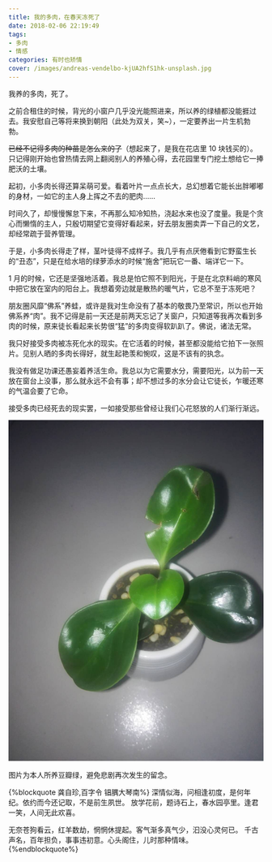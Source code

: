 ```yaml
---
title: 我的多肉，在春天冻死了
date: 2018-02-06 22:19:49
tags:
- 多肉
- 情感
categories: 有时也矫情
cover: /images/andreas-vendelbo-kjUA2hfS1hk-unsplash.jpg
---
```

我养的多肉，死了。

之前合租住的时候，背光的小窗户几乎没光能照进来，所以养的绿植都没能捱过去。我安慰自己等将来换到朝阳（此处为双关，笑~），一定要养出一片生机勃勃。

~~已经不记得多肉的种苗是怎么来的了~~（想起来了，是我在花店里 10 块钱买的）。只记得刚开始也曾热情去网上翻阅别人的养殖心得，去花园里专门挖土想给它一捧肥沃的土壤。

起初，小多肉长得还算呆萌可爱。看着叶片一点点长大，总幻想着它能长出胖嘟嘟的身材，一如它的主人身上挥之不去的肥肉……

时间久了，却慢慢懈怠下来，不再那么知冷知热，浇起水来也没了度量。我是个贪心而懒惰的主人，只殷切期望它变得好看起来，好去朋友圈卖弄一下自己的文艺，却经常疏于营养管理。

于是，小多肉长得走了样，茎叶徒得不成样子。我几乎有点厌倦看到它野蛮生长的“丑态”，只是在给水培的绿萝添水的时候“施舍”把玩它一番、端详它一下。

1 月的时候，它还是坚强地活着。我总是怕它照不到阳光，于是在北京料峭的寒风中把它放在室内的阳台上。我想着旁边就是散热的暖气片，它总不至于冻死吧？

朋友圈风靡“佛系”养蛙，或许是我对生命没有了基本的敬畏乃至常识，所以也开始佛系养“肉”。我不记得是前一天还是前两天忘记了关窗户，只知道等我再次看到多肉的时候，原来徒长看起来长势很“猛”的多肉变得软趴趴了。佛说，诸法无常。

我只好接受多肉被冻死化水的现实。在它活着的时候，甚至都没能给它拍下一张照片。见别人晒的多肉长得好，就生起艳羡和惋叹，这是不该有的执念。

我没有做足功课还愚妄着养活生命。我总以为它需要水分，需要阳光，以为前一天放在窗台上没事，那么就永远不会有事；却不想过多的水分会让它徒长，乍暖还寒的气温会要了它命。

接受多肉已经死去的现实罢，一如接受那些曾经让我们心花怒放的人们渐行渐远。

![豆瓣绿](/images/20200330230020.jpg)
<figcaption> 图片为本人所养豆瓣绿，避免悲剧再次发生的留念。</figcaption >

{%blockquote 龚自珍,百字令 锠腢大琴南%}
深情似海，问相逢初度，是何年纪。依约而今还记取，不是前生夙世。
放学花前，题诗石上，春水园亭里。逢君一笑，人间无此欢喜。

无奈苍狗看云，红羊数劫，惘惘休提起。客气渐多真气少，汩没心灵何已。
千古声名，百年担负，事事违初意。心头阁住，儿时那种情味。
{%endblockquote%}